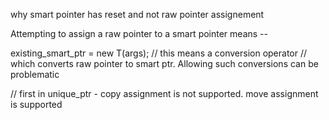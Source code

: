 why smart pointer has reset and not raw pointer assignement

Attempting to assign a raw pointer to a smart pointer means --

existing_smart_ptr = new T(args); // this means a conversion operator
// which converts raw pointer to smart ptr. Allowing such conversions can be problematic

// first in unique_ptr - copy assignment is not supported. move assignment is supported